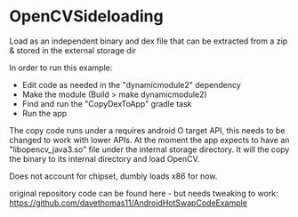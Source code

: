 # OpenCVSideloading

Load as an independent binary and dex file that can be extracted from a zip &
stored in the external storage dir

In order to run this example:

- Edit code as needed in the "dynamicmodule2" dependency
- Make the module (Build > make dynamicmodule2)
- Find and run the "CopyDexToApp" gradle task
- Run the app

The copy code runs under a requires android O target API, this needs to be changed to work with lower APIs.
At the moment the app expects to have an "libopencv_java3.so" file under the internal storage directory.
It will the copy the binary to its internal directory and load OpenCV.

Does not account for chipset, dumbly loads x86 for now.


original repository code can be found here - but needs tweaking to work:
https://github.com/davethomas11/AndroidHotSwapCodeExample